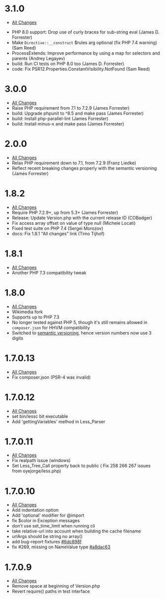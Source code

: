 # 3.1.0
- [All Changes](https://github.com/wikimedia/less.php/compare/v3.0.0...v3.1.0)
* PHP 8.0 support: Drop use of curly braces for sub-string eval (James D. Forrester)
* Make `Directive::__construct` $rules arg optional (fix PHP 7.4 warning) (Sam Reed)
* ProcessExtends: Improve performance by using a map for selectors and parents (Andrey Legayev)
* build: Run CI tests on PHP 8.0 too (James D. Forrester)
* code: Fix PSR12.Properties.ConstantVisibility.NotFound (Sam Reed)

# 3.0.0
- [All Changes](https://github.com/wikimedia/less.php/compare/v2.0.0...v3.0.0)
- Raise PHP requirement from 7.1 to 7.2.9 (James Forrester)
- build: Upgrade phpunit to ^8.5 and make pass  (James Forrester)
- build: Install php-parallel-lint  (James Forrester)
- build: Install minus-x and make pass  (James Forrester)

# 2.0.0
- [All Changes](https://github.com/wikimedia/less.php/compare/1.8.2...v2.0.0)
- Relax PHP requirement down to 7.1, from 7.2.9 (Franz Liedke)
- Reflect recent breaking changes properly with the semantic versioning (James Forrester)

# 1.8.2
- [All Changes](https://github.com/wikimedia/less.php/compare/1.8.1...1.8.2)
- Require PHP 7.2.9+, up from 5.3+ (James Forrester)
- Release: Update Version.php with the current release ID (COBadger)
- Fix access array offset on value of type null (Michele Locati)
- Fixed test suite on PHP 7.4 (Sergei Morozov)
- docs: Fix 1.8.1 "All changes" link (Timo Tijhof)

# 1.8.1
- [All Changes](https://github.com/wikimedia/less.php/compare/v1.8.0...1.8.1)
- Another PHP 7.3 compatibility tweak

# 1.8.0
- [All Changes](https://github.com/Asenar/less.php/compare/v1.7.0.13...v1.8.0)
- Wikimedia fork
- Supports up to PHP 7.3
- No longer tested against PHP 5, though it's still remains allowed in `composer.json` for HHVM compatibility
- Switched to [semantic versioning](https://semver.org/), hence version numbers now use 3 digits

# 1.7.0.13
 - [All Changes](https://github.com/Asenar/less.php/compare/v1.7.0.12...v1.7.0.13)
 - Fix composer.json (PSR-4 was invalid)

# 1.7.0.12
 - [All Changes](https://github.com/Asenar/less.php/compare/v1.7.0.11...v1.7.0.12)
 - set bin/lessc bit executable
 - Add 'gettingVariables' method in Less_Parser

# 1.7.0.11
 - [All Changes](https://github.com/Asenar/less.php/compare/v1.7.0.10...v1.7.0.11)
 - Fix realpath issue (windows)
 - Set Less_Tree_Call property back to public ( Fix 258 266 267 issues from oyejorge/less.php)

# 1.7.0.10

 - [All Changes](https://github.com/oyejorge/less.php/compare/v1.7.0.9...v1.7.10)
 - Add indentation option
 - Add 'optional' modifier for @import
 - fix $color in Exception messages
 - don't use set_time_limit when running cli
 - take relative-url into account when building the cache filename
 - urlArgs should be string no array()
 - add bug-report fixtures [#6dc898f](https://github.com/oyejorge/less.php/commit/6dc898f5d75b447464906bdf19d79c2e19d95e33)
 - fix #269, missing on NameValue type [#a8dac63](https://github.com/oyejorge/less.php/commit/a8dac63d93fb941c54fb78b12588abf635747c1b)

# 1.7.0.9

 - [All Changes](https://github.com/oyejorge/less.php/compare/v1.7.0.8...v1.7.0.9)
 - Remove space at beginning of Version.php
 - Revert require() paths in test interface
